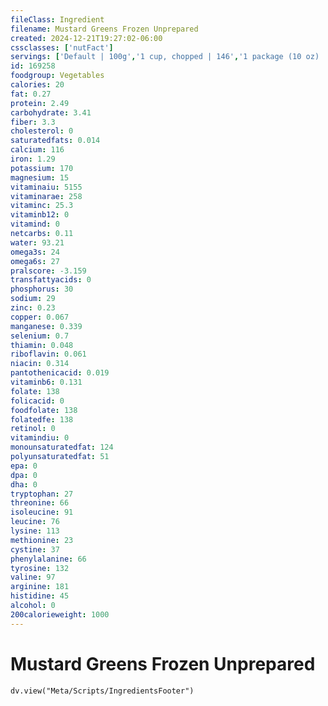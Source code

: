 ```yaml
---
fileClass: Ingredient
filename: Mustard Greens Frozen Unprepared
created: 2024-12-21T19:27:02-06:00
cssclasses: ['nutFact']
servings: ['Default | 100g','1 cup, chopped | 146','1 package (10 oz) | 284']
id: 169258
foodgroup: Vegetables
calories: 20
fat: 0.27
protein: 2.49
carbohydrate: 3.41
fiber: 3.3
cholesterol: 0
saturatedfats: 0.014
calcium: 116
iron: 1.29
potassium: 170
magnesium: 15
vitaminaiu: 5155
vitaminarae: 258
vitaminc: 25.3
vitaminb12: 0
vitamind: 0
netcarbs: 0.11
water: 93.21
omega3s: 24
omega6s: 27
pralscore: -3.159
transfattyacids: 0
phosphorus: 30
sodium: 29
zinc: 0.23
copper: 0.067
manganese: 0.339
selenium: 0.7
thiamin: 0.048
riboflavin: 0.061
niacin: 0.314
pantothenicacid: 0.019
vitaminb6: 0.131
folate: 138
folicacid: 0
foodfolate: 138
folatedfe: 138
retinol: 0
vitamindiu: 0
monounsaturatedfat: 124
polyunsaturatedfat: 51
epa: 0
dpa: 0
dha: 0
tryptophan: 27
threonine: 66
isoleucine: 91
leucine: 76
lysine: 113
methionine: 23
cystine: 37
phenylalanine: 66
tyrosine: 132
valine: 97
arginine: 181
histidine: 45
alcohol: 0
200calorieweight: 1000
---
```


# Mustard Greens Frozen Unprepared

```dataviewjs
dv.view("Meta/Scripts/IngredientsFooter")
```